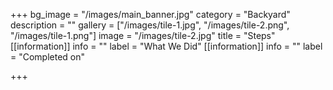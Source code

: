 +++
bg_image = "/images/main_banner.jpg"
category = "Backyard"
description = ""
gallery = ["/images/tile-1.jpg", "/images/tile-2.png", "/images/tile-1.png"]
image = "/images/tile-2.jpg"
title = "Steps"
[[information]]
info = ""
label = "What We Did"
[[information]]
info = ""
label = "Completed on"

+++
